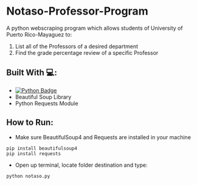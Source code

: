 # Notaso-Professor-Program

A python webscraping program which allows students of University of Puerto Rico-Mayaguez to:
1) List all of the Professors of a desired department
2) Find the grade percentage review of a specific Professor

## Built With 💻:

- [![Python Badge](https://img.shields.io/badge/Python-3776AB?logo=python&logoColor=fff&style=flat)](https://www.python.org/)
- Beautiful Soup Library
- Python Requests Module

## How to Run:
- Make sure BeautifulSoup4 and Requests are installed in your machine
```
pip install beautifulsoup4
pip install requests
```
- Open up terminal, locate folder destination and type:
```
python notaso.py
```


